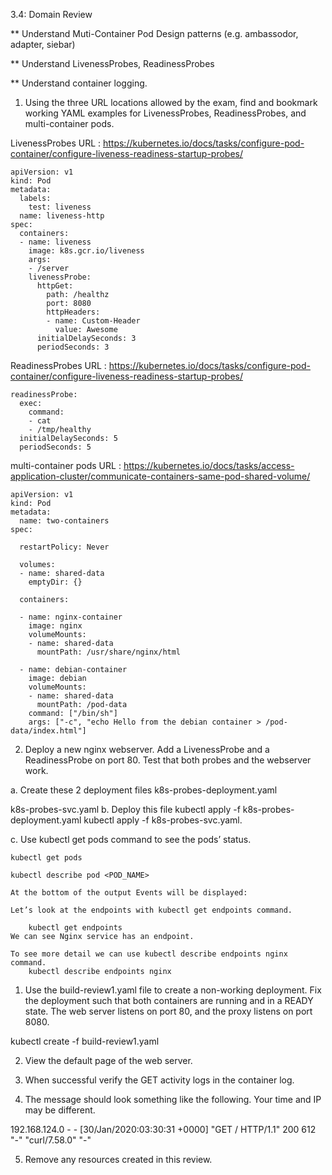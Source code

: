 3.4: Domain Review

** Understand Muti-Container Pod Design patterns (e.g. ambassodor, adapter, siebar)

** Understand LivenessProbes, ReadinessProbes

** Understand container logging.

1. Using the three URL locations allowed by the exam, find and bookmark working YAML examples for LivenessProbes, ReadinessProbes, and multi-container pods.

LivenessProbes URL : <https://kubernetes.io/docs/tasks/configure-pod-container/configure-liveness-readiness-startup-probes/>

```
apiVersion: v1
kind: Pod
metadata:
  labels:
    test: liveness
  name: liveness-http
spec:
  containers:
  - name: liveness
    image: k8s.gcr.io/liveness
    args:
    - /server
    livenessProbe:
      httpGet:
        path: /healthz
        port: 8080
        httpHeaders:
        - name: Custom-Header
          value: Awesome
      initialDelaySeconds: 3
      periodSeconds: 3

```

ReadinessProbes URL : <https://kubernetes.io/docs/tasks/configure-pod-container/configure-liveness-readiness-startup-probes/>

```
readinessProbe:
  exec:
    command:
    - cat
    - /tmp/healthy
  initialDelaySeconds: 5
  periodSeconds: 5

```

multi-container pods URL : <https://kubernetes.io/docs/tasks/access-application-cluster/communicate-containers-same-pod-shared-volume/>

```
apiVersion: v1
kind: Pod
metadata:
  name: two-containers
spec:

  restartPolicy: Never

  volumes:
  - name: shared-data
    emptyDir: {}

  containers:

  - name: nginx-container
    image: nginx
    volumeMounts:
    - name: shared-data
      mountPath: /usr/share/nginx/html

  - name: debian-container
    image: debian
    volumeMounts:
    - name: shared-data
      mountPath: /pod-data
    command: ["/bin/sh"]
    args: ["-c", "echo Hello from the debian container > /pod-data/index.html"]
```

2. Deploy a new nginx webserver. Add a LivenessProbe and a ReadinessProbe on port 80. Test that both probes and the webserver work.

a. Create these 2 deployment files
    k8s-probes-deployment.yaml

   k8s-probes-svc.yaml 
b. Deploy this file
    kubectl apply -f k8s-probes-deployment.yaml
    kubectl apply -f k8s-probes-svc.yaml.

c. Use kubectl get pods command to see the pods’ status.

    kubectl get pods

    kubectl describe pod <POD_NAME>

    At the bottom of the output Events will be displayed:

    Let’s look at the endpoints with kubectl get endpoints command.

        kubectl get endpoints
    We can see Nginx service has an endpoint.

    To see more detail we can use kubectl describe endpoints nginx command.
        kubectl describe endpoints nginx


1. Use the build-review1.yaml file to create a non-working deployment. Fix the deployment such that both containers are running and in a READY state. The web server listens on port 80, and the proxy listens on port 8080.

  kubectl create -f build-review1.yaml

2. View the default page of the web server. 
   
3. When successful verify the GET activity logs in the container log. 
   
4. The message should look something like the following. Your time and IP may be different.

192.168.124.0 - - [30/Jan/2020:03:30:31 +0000] "GET / HTTP/1.1" 200 612 "-" "curl/7.58.0" "-"

5. Remove any resources created in this review.
